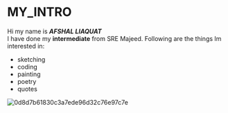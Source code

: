 # MY_INTRO
Hi my name is ***AFSHAL LIAQUAT***\
I have done my **intermediate** from SRE Majeed.
Following are the things Im interested in:

- sketching
- coding
- painting
- poetry
- quotes

![0d8d7b61830c3a7ede96d32c76e97c7e](https://github.com/user-attachments/assets/a506ef58-4773-46b6-9bc4-4ab40dd7713c)

